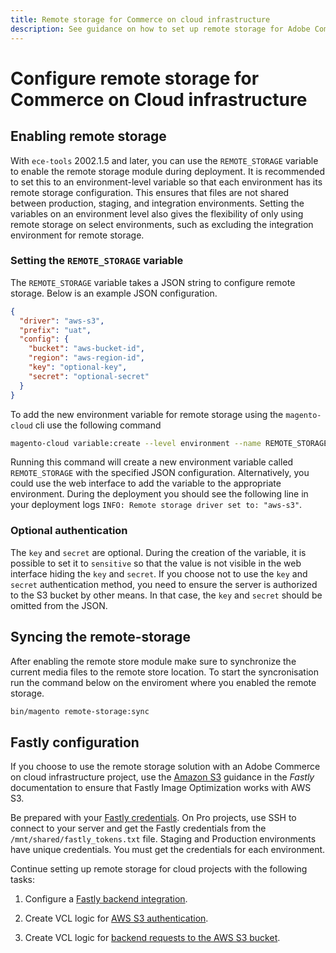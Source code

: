 ```yaml
---
title: Remote storage for Commerce on cloud infrastructure
description: See guidance on how to set up remote storage for Adobe Commerce on cloud infrastructure.
---
```


# Configure remote storage for Commerce on Cloud infrastructure

## Enabling remote storage

With `ece-tools` 2002.1.5 and later, you can use the `REMOTE_STORAGE` variable to enable the remote storage module during deployment. It is recommended to set this to an environment-level variable so that each environment has its remote storage configuration. This ensures that files are not shared between production, staging, and integration environments. Setting the variables on an environment level also gives the flexibility of only using remote storage on select environments, such as excluding the integration environment for remote storage.

### Setting the `REMOTE_STORAGE` variable

The `REMOTE_STORAGE` variable takes a JSON string to configure remote storage. Below is an example JSON configuration.

```json
{
  "driver": "aws-s3",
  "prefix": "uat",
  "config": {
    "bucket": "aws-bucket-id",
    "region": "aws-region-id",
    "key": "optional-key",
    "secret": "optional-secret"
  }
}
```

To add the new environment variable for remote storage using the `magento-cloud` cli use the following command

```bash
magento-cloud variable:create --level environment --name REMOTE_STORAGE --json true --inheritable false --value '{"driver":"aws-s3","prefix":"uat","config":{"bucket":"aws-bucket-id","region":"eu-west-1","key":"optional-key","secret":"optional-secret"}}'
```

Running this command will create a new environment variable called `REMOTE_STORAGE` with the specified JSON configuration. Alternatively, you could use the web interface to add the variable to the appropriate environment.
During the deployment you should see the following line in your deployment logs `INFO: Remote storage driver set to: "aws-s3"`.

### Optional authentication

The `key` and `secret` are optional. During the creation of the variable, it is possible to set it to `sensitive` so that the value is not visible in the web interface hiding the `key` and `secret`. If you choose not to use the `key` and `secret` authentication method, you need to ensure the server is authorized to the S3 bucket by other means. In that case, the `key` and `secret` should be omitted from the JSON. 

## Syncing the remote-storage

After enabling the remote store module make sure to synchronize the current media files to the remote store location. 
To start the syncronisation run the command below on the enviroment where you enabled the remote storage.

```bash
bin/magento remote-storage:sync 
```

## Fastly configuration

If you choose to use the remote storage solution with an Adobe Commerce on cloud infrastructure project, use the [Amazon S3](https://docs.fastly.com/en/guides/amazon-s3) guidance in the _Fastly_ documentation to ensure that Fastly Image Optimization works with AWS S3.

Be prepared with your [Fastly credentials](https://experienceleague.adobe.com/docs/commerce-cloud-service/user-guide/cdn/setup-fastly/fastly-configuration.html#get-fastly-credentials). On Pro projects, use SSH to connect to your server and get the Fastly credentials from the `/mnt/shared/fastly_tokens.txt` file. Staging and Production environments have unique credentials. You must get the credentials for each environment.

Continue setting up remote storage for cloud projects with the following tasks:

1. Configure a [Fastly backend integration](https://github.com/fastly/fastly-magento2/blob/master/Documentation/Guides/Edge-Modules/EDGE-MODULE-OTHER-CMS-INTEGRATION.md).

1. Create VCL logic for [AWS S3 authentication](https://docs.fastly.com/en/guides/amazon-s3#using-an-amazon-s3-private-bucket).

1. Create VCL logic for [backend requests to the AWS S3 bucket](https://developer.fastly.com/reference/vcl/variables/backend-connection/req-backend/).
